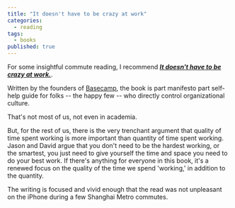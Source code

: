 ```yaml
---
title: "It doesn't have to be crazy at work"
categories:
  - reading
tags:
  - books
published: true
---
```

For some insightful commute reading, I recommend [___It doesn't have to be crazy at work.___](https://basecamp.com/books/calm "Book Link"). 

Written by the founders of [Basecamp](https://basecamp.com "Basecamp company site"), the book is part manifesto part self-help guide for folks -- the happy few -- who directly control organizational culture. 

That's not most of us, not even in academia.

But, for the rest of us, there is the very trenchant argument that quality of time spent working is more important than quantity of time spent working. Jason and David argue that you don't need to be the hardest working, or the smartest, you just need to give yourself the time and space  you need to do your best work. If there's anything for everyone in this book, it's a renewed focus on the quality of the time we spend 'working,' in addition to the quantity. 

The writing is focused and vivid enough that the read was not unpleasant on the iPhone during a few Shanghai Metro commutes. 